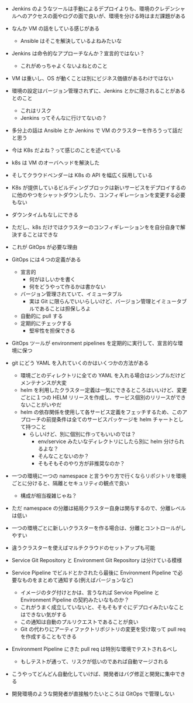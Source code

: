 - Jenkins のようなツールは手動によるデプロイよりも、環境のクレデンシャルへのアクセスの面やログの面で良いが、環境を分ける時はまだ課題がある
- なんか VM の話をしている感じがある
  - Ansible はそこを解決しているよねみたいな
- Jenkins は命令的なアプローチなんか？宣言的ではない？

  - これがめっちゃよくないよねとのこと

- VM は重いし、OS が動くことは別にビジネス価値があるわけではない

- 環境の設定はバージョン管理されずに、Jenkins とかに隠されることがあるとのこと

  - これはリスク
  - Jenkins ってそんなに行けてないの？

- 多分上の話は Ansible とか Jenkins で VM のクラスターを作ろうって話だと思う
- 今は K8s だよね？って感じのことを述べている
- k8s は VM のオーバヘッドを解決した
- そしてクラウドベンダーは K8s の API を幅広く採用している
- K8s が提供しているビルディングブロックは新いサービスをデプロイするのに他のやつをシャットダウンしたり、コンフィギレーションを変更する必要もない
- ダウンタイムもなしにできる
- ただし、k8s だけではクラスターのコンフィギレーションをを自分自身で解決することはできな
- これが GitOps が必要な理由

- GitOps には４つの定義がある

  - 宣言的
    - 何がほしいかを書く
    - 何をどうやって作るかは書かない
  - バージョン管理されていて、イミュータブル
    - 実は Git に限らんでいいらしいけど、バージョン管理とイミュータブルであることは担保しろよ
  - 自動的に pull する
  - 定期的にチェックする
    - 堅牢性を担保できる

- GitOps ツールが environment pipelines を定期的に実行して、宣言的な環境に保つ

- git にどう YAML を入れていくのかはいくつかの方法がある

  - 環境ごとのディレクトリに全ての YAML を入れる場合はシンプルだけどメンテナンスが大変
  - helm を利用したクラスター定義は一気にできるところはいいけど、変更ごとに１つの HELM リリースを作成し、サービス個別のリリースができないことがいやだ
  - helm の依存関係を使用して各サービス定義をフェッチするため、このアプローチの前提条件は全てのサービスパッケージを helm チャートとして持つこと
    - らしいけど、別に個別に作ってもいいのでは？
      - env/service みたいなディレクトリにしたら別に helm 分けられるよな？
      - そんなことないのか？
      - そもそもそのやり方が非推奨なのか？

- 一つの環境に一つの namespace と言うやり方で行くならリポジトリを環境ごとに分けると、隔離とセキュリティの観点で良い

  - 構成が相当複雑じゃね？

- ただ namespace の分離は結局クラスター自身は関与するので、分離レベルは低い
- 一つの環境ごとに新しいクラスターを作る場合は、分離とコントロールがしやすい
- 違うクラスターを使えばマルチクラウドのセットアップも可能

- Service Git Repository と Environment Git Repository は分けている模様
- Service Pipeline でビルドとかされたら最後に Environment Pipeline で必要なものをまとめて通知する(例えばバージョンなど)

  - イメージのタグ付けとかは、言うなれば Service Pipeline と Environment Pipeline の契約みたいなものか？
  - これがうまく成立していないと、そもそもすぐにデプロイみたいなことはできない気がする
  - この通知は自動のプルリクエストであることが良い
  - Git の代わりにアーティファクトリポジトリの変更を受け取って pull req を作成することもできる

- Environment Pipeline にきた pull req は特別な環境でテストされるべし

  - もしテストが通って、リスクが低いのであれば自動マージされる

- こうやってどんどん自動化していけば、開発者はバグ修正と開発に集中できる

- 開発環境のような開発者が直接触りたいところは GitOps で管理しない
